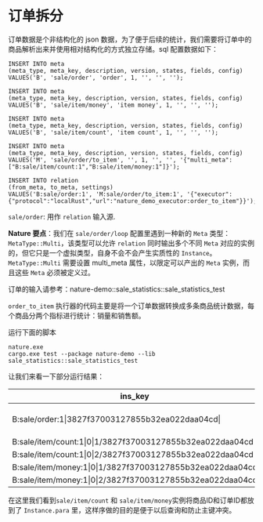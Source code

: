 # 订单拆分

订单数据是个非结构化的 json 数据，为了便于后续的统计，我们需要将订单中的商品解析出来并使用相对结构化的方式独立存储。sql 配置数据如下：

```mssql
INSERT INTO meta
(meta_type, meta_key, description, version, states, fields, config)
VALUES('B', 'sale/order', 'order', 1, '', '', '');

INSERT INTO meta
(meta_type, meta_key, description, version, states, fields, config)
VALUES('B', 'sale/item/money', 'item money', 1, '', '', '');

INSERT INTO meta
(meta_type, meta_key, description, version, states, fields, config)
VALUES('B', 'sale/item/count', 'item count', 1, '', '', '');

INSERT INTO meta
(meta_type, meta_key, description, version, states, fields, config)
VALUES('M', 'sale/order/to_item', '', 1, '', '', '{"multi_meta":["B:sale/item/count:1","B:sale/item/money:1"]}');

INSERT INTO relation
(from_meta, to_meta, settings)
VALUES('B:sale/order:1', 'M:sale/order/to_item:1', '{"executor":{"protocol":"localRust","url":"nature_demo_executor:order_to_item"}}');
```

`sale/order`: 用作 `relation` 输入源.

**Nature 要点**：我们在 `sale/order/loop` 配置里遇到一种新的 `Meta` 类型： `MetaType::Multi`，该类型可以允许 `relation` 同时输出多个不同 `Meta` 对应的实例的，但它只是一个虚拟类型，自身不会不会产生实质性的 `Instance`。`MetaType::Multi` 需要设置 multi_meta 属性，以限定可以产出的 `Meta` 实例，而且这些 `Meta` 必须被定义过。

订单的输入请参考：nature-demo::sale_statistics::sale_statistics_test

`order_to_item` 执行器的代码主要是将一个订单数据转换成多条商品统计数据，每个商品分两个指标进行统计：销量和销售额。

运行下面的脚本

```shell
nature.exe
cargo.exe test --package nature-demo --lib sale_statistics::sale_statistics_test
```

让我们来看一下部分运行结果：

| ins_key                                                   | content                                                      |
| --------------------------------------------------------- | ------------------------------------------------------------ |
| B:sale/order:1\|3827f37003127855b32ea022daa04cd\|         | {"user_id":123,"price":1000,"items":[{"item":{"id":1,"name":"phone","price":800},"num":1},{"item":{"id":2,"name":"battery","price":100},"num":2}],"address":"a.b.c"} |
| B:sale/item/count:1\|0\|1/3827f37003127855b32ea022daa04cd | 1                                                            |
| B:sale/item/count:1\|0\|2/3827f37003127855b32ea022daa04cd | 2                                                            |
| B:sale/item/money:1\|0\|1/3827f37003127855b32ea022daa04cd | 800                                                          |
| B:sale/item/money:1\|0\|2/3827f37003127855b32ea022daa04cd | 200                                                          |

在这里我们看到`sale/item/count` 和 `sale/item/money`实例将商品ID和订单ID都放到了 `Instance.para` 里，这样序做的目的是便于以后查询和防止主键冲突。